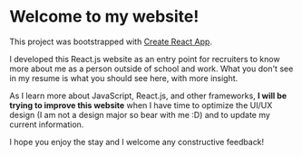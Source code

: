 # Welcome to my website!

This project was bootstrapped with [Create React App](https://github.com/facebook/create-react-app).

I developed this React.js website as an entry point for recruiters to know more about me as a person outside of school and work. What you don't see in my resume is what you should see here, with more insight.

 As I learn more about JavaScript, React.js, and other frameworks, **I will be trying to improve this website** when I have time to optimize the UI/UX design (I am not a design major so bear with me :D) and to update my current information. 

I hope you enjoy the stay and I welcome any constructive feedback!

